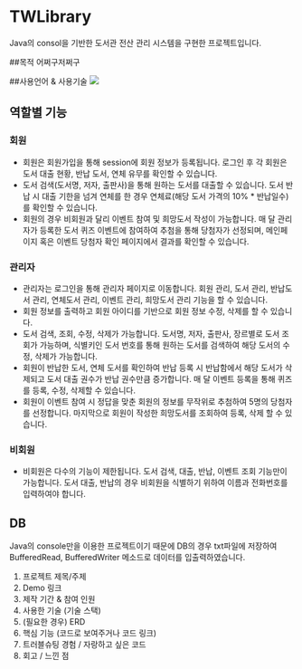 # TWLibrary
Java의 consol을 기반한 도서관 전산 관리 시스템을 구현한 프로젝트입니다.

##목적
어쩌구저쩌구

##사용언어 & 사용기술
<img src="https://img.shields.io/badge/아이콘내용-바탕색?style=flat&logo=Java&logoColor=white"/>

## 역할별 기능
### 회원
- 회원은 회원가입을 통해 session에 회원 정보가 등록됩니다. 로그인 후 각 회원은 도서 대출 현황, 반납 도서, 연체 유무를 확인할 수 있습니다.
- 도서 검색(도서명, 저자, 출판사)을 통해 원하는 도서를 대출할 수 있습니다. 도서 반납 시 대출 기한을 넘겨 연체를 한 경우 연체료(해당 도서 가격의 10% * 반납일수)를 확인할 수 있습니다. 
- 회원의 경우 비회원과 달리 이벤트 참여 및 희망도서 작성이 가능합니다. 매 달 관리자가 등록한 도서 퀴즈 이벤트에 참여하여 추첨을 통해 당첨자가 선정되며, 메인페이지 혹은 이벤트 당첨자 확인 페이지에서 결과를 확인할 수 있습니다.

### 관리자
- 관리자는 로그인을 통해 관리자 페이지로 이동합니다. 회원 관리, 도서 관리, 반납도서 관리, 연체도서 관리, 이벤트 관리, 희망도서 관리 기능을 할 수 있습니다.
- 회원 정보를 출력하고 회원 아이디를 기반으로 회원 정보 수정, 삭제를 할 수 있습니다.
- 도서 검색, 조회, 수정, 삭제가 가능합니다. 도서명, 저자, 출판사, 장르별로 도서 조회가 가능하며, 식별키인 도서 번호를 통해 원하는 도서를 검색하여 해당 도서의 수정, 삭제가 가능합니다.
- 회원이 반납한 도서, 연체 도서를 확인하여 반납 등록 시 반납함에서 해당 도서가 삭제되고 도서 대출 권수가 반납 권수만큼 증가합니다. 매 달 이벤트 등록을 통해 퀴즈를 등록, 수정, 삭제할 수 있습니다.
- 회원이 이벤트 참여 시 정답을 맞춘 회원의 정보를 무작위로 추첨하여 5명의 당첨자를 선정합니다. 마지막으로 회원이 작성한 희망도서를 조회하여 등록, 삭제 할 수 있습니다.

### 비회원
- 비회원은 다수의 기능이 제한됩니다. 도서 검색, 대출, 반납, 이벤트 조회 기능만이 가능합니다. 도서 대출, 반납의 경우 비회원을 식별하기 위하여 이름과 전화번호를 입력하여야 합니다.

## DB
Java의 console만을 이용한 프로젝트이기 때문에 DB의 경우 txt파일에 저장하여 BufferedRead, BufferedWriter 메소드로 데이터를 입출력하였습니다.



1. 프로젝트 제목/주제
2. Demo 링크
3. 제작 기간 & 참여 인원
4. 사용한 기술 (기술 스택)
5. (필요한 경우) ERD                   
6. 핵심 기능 (코드로 보여주거나 코드 링크)
7. 트러블슈팅 경험 / 자랑하고 싶은 코드
8. 회고 / 느낀 점
